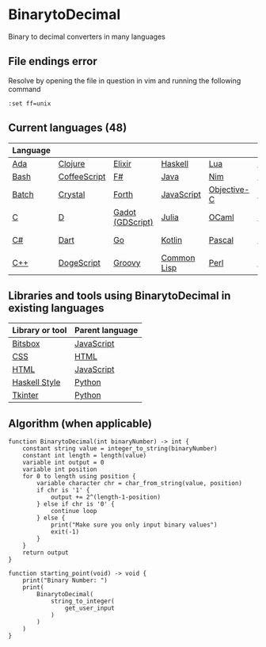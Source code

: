 # BinarytoDecimal

Binary to decimal converters in many languages

## File endings error

Resolve by opening the file in question in vim and running the following command

```vim
:set ff=unix
```

## Current languages (48)

| Language                     |                                        |                                        |                                    |                                  |                                   |                                |                                    |
| ---------------------------- | -------------------------------------- | -------------------------------------- | ---------------------------------- | -------------------------------- | --------------------------------- | ------------------------------ | ---------------------------------- |
| [Ada](BinarytoDecimal.adb)   | [Clojure](BinarytoDecimal.clj)         | [Elixir](BinarytoDecimal.exs)          | [Haskell](BinarytoDecimal.hs)      | [Lua](BinarytoDecimal.lua)       | [PHP](BinarytoDecimal.php)        | [Ruby](BinarytoDecimal.rb)     | [Tcl](BinarytoDecimal.tcl)         |
| [Bash](BinarytoDecimal.sh)   | [CoffeeScript](BinarytoDecimal.coffee) | [F#](BinarytoDecimal.fsx)              | [Java](BinarytoDecimal.java)       | [Nim](BinarytoDecimal.nim)       | [Powershell](BinarytoDecimal.ps1) | [Rust](BinarytoDecimal.rs)     | [TypeScript](BinarytoDecimal.ts)   |
| [Batch](BinarytoDecimal.bat) | [Crystal](BinarytoDecimal.cr)          | [Forth](BinarytoDecimal.fth)           | [JavaScript](BinarytoDecimal.js)   | [Objective-C](BinarytoDecimal.m) | [Python](BinarytoDecimal.py)      | [Scala](BinarytoDecimal.scala) | [V](BinarytoDecimal.v)             |
| [C](BinarytoDecimal.c)       | [D](BinarytoDecimal.d)                 | [Gadot (GDScript)](BinarytoDecimal.gd) | [Julia](BinarytoDecimal.jl)        | [OCaml](BinarytoDecimal.ml)      | [R](BinarytoDecimal.r)            | [Scratch](BinarytoDecimal.sb3) | [Vala](BinarytoDecimal.vala)       |
| [C#](BinarytoDecimal.cs)     | [Dart](BinarytoDecimal.dart)           | [Go](BinarytoDecimal.go)               | [Kotlin](BinarytoDecimal.kt)       | [Pascal](BinarytoDecimal.pas)    | [Reason](BinarytoDecimal.re)      | [Scheme](BinarytoDecimal.scm)  | [Visual Basic](BinarytoDecimal.vb) |
| [C++](BinarytoDecimal.cpp)   | [DogeScript](BinarytoDecimal.djs)      | [Groovy](BinarytoDecimal.gvy)          | [Common Lisp](BinarytoDecimal.lsp) | [Perl](BinarytoDecimal.pl)       | [Rescript](BinarytoDecimal.res)   | [Swift](BinarytoDecimal.swift) | [Zig](BinarytoDecimal.zig)         |

## Libraries and tools using BinarytoDecimal in existing languages

| Library or tool                                   | Parent language |
| ------------------------------------------------- | --------------- |
| [Bitsbox](BinarytoDecimal.bitsbox.js)             | [JavaScript](BinarytoDecimal.js) |
| [CSS](BinarytoDecimal.css)                        | [HTML](BinarytoDecimal.html)     |
| [HTML](BinarytoDecimal.html)                      | [JavaScript](BinarytoDecimal.js) |
| [Haskell Style](BinarytoDecimal.haskell_style.py) | [Python](BinarytoDecimal.py)     |
| [Tkinter](BinarytoDecimal.tkinter.py)             | [Python](BinarytoDecimal.py)     |

## Algorithm (when applicable)

```pseudocode
function BinarytoDecimal(int binaryNumber) -> int {
    constant string value = integer_to_string(binaryNumber)
    constant int length = length(value)
    variable int output = 0
    variable int position
    for 0 to length using position {
        variable character chr = char_from_string(value, position)
        if chr is '1' {
            output += 2^(length-1-position)
        } else if chr is '0' {
            continue loop
        } else {
            print("Make sure you only input binary values")
            exit(-1)
        }
    }
    return output
}

function starting_point(void) -> void {
    print("Binary Number: ")
    print(
        BinarytoDecimal(
            string_to_integer(
                get_user_input
            )
        )
    )
}
```
